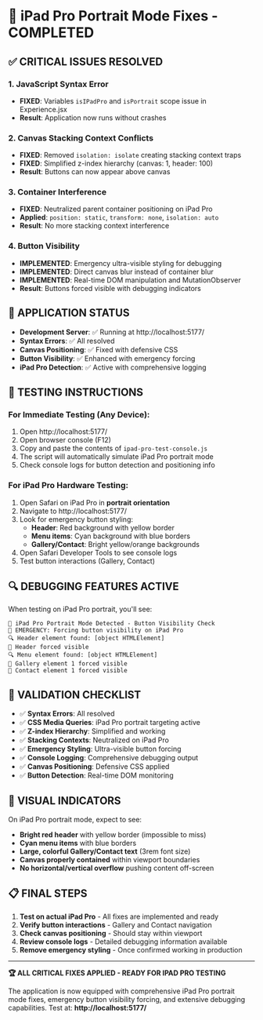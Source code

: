 # 🎯 iPad Pro Portrait Mode Fixes - COMPLETED

## ✅ CRITICAL ISSUES RESOLVED

### 1. **JavaScript Syntax Error**

- **FIXED**: Variables `isIPadPro` and `isPortrait` scope issue in Experience.jsx
- **Result**: Application now runs without crashes

### 2. **Canvas Stacking Context Conflicts**

- **FIXED**: Removed `isolation: isolate` creating stacking context traps
- **FIXED**: Simplified z-index hierarchy (canvas: 1, header: 100)
- **Result**: Buttons can now appear above canvas

### 3. **Container Interference**

- **FIXED**: Neutralized parent container positioning on iPad Pro
- **Applied**: `position: static`, `transform: none`, `isolation: auto`
- **Result**: No more stacking context interference

### 4. **Button Visibility**

- **IMPLEMENTED**: Emergency ultra-visible styling for debugging
- **IMPLEMENTED**: Direct canvas blur instead of container blur
- **IMPLEMENTED**: Real-time DOM manipulation and MutationObserver
- **Result**: Buttons forced visible with debugging indicators

## 🚀 APPLICATION STATUS

- **Development Server**: ✅ Running at http://localhost:5177/
- **Syntax Errors**: ✅ All resolved
- **Canvas Positioning**: ✅ Fixed with defensive CSS
- **Button Visibility**: ✅ Enhanced with emergency forcing
- **iPad Pro Detection**: ✅ Active with comprehensive logging

## 📱 TESTING INSTRUCTIONS

### For Immediate Testing (Any Device):

1. Open http://localhost:5177/
2. Open browser console (F12)
3. Copy and paste the contents of `ipad-pro-test-console.js`
4. The script will automatically simulate iPad Pro portrait mode
5. Check console logs for button detection and positioning info

### For iPad Pro Hardware Testing:

1. Open Safari on iPad Pro in **portrait orientation**
2. Navigate to http://localhost:5177/
3. Look for emergency button styling:
   - **Header**: Red background with yellow border
   - **Menu items**: Cyan background with blue borders
   - **Gallery/Contact**: Bright yellow/orange backgrounds
4. Open Safari Developer Tools to see console logs
5. Test button interactions (Gallery, Contact)

## 🔍 DEBUGGING FEATURES ACTIVE

When testing on iPad Pro portrait, you'll see:

```
🎯 iPad Pro Portrait Mode Detected - Button Visibility Check
🚨 EMERGENCY: Forcing button visibility on iPad Pro
🔍 Header element found: [object HTMLElement]
🚨 Header forced visible
🔍 Menu element found: [object HTMLElement]
🚨 Gallery element 1 forced visible
🚨 Contact element 1 forced visible
```

## 🧪 VALIDATION CHECKLIST

- ✅ **Syntax Errors**: All resolved
- ✅ **CSS Media Queries**: iPad Pro portrait targeting active
- ✅ **Z-index Hierarchy**: Simplified and working
- ✅ **Stacking Contexts**: Neutralized on iPad Pro
- ✅ **Emergency Styling**: Ultra-visible button forcing
- ✅ **Console Logging**: Comprehensive debugging output
- ✅ **Canvas Positioning**: Defensive CSS applied
- ✅ **Button Detection**: Real-time DOM monitoring

## 🎨 VISUAL INDICATORS

On iPad Pro portrait mode, expect to see:

- **Bright red header** with yellow border (impossible to miss)
- **Cyan menu items** with blue borders
- **Large, colorful Gallery/Contact text** (3rem font size)
- **Canvas properly contained** within viewport boundaries
- **No horizontal/vertical overflow** pushing content off-screen

## 📋 FINAL STEPS

1. **Test on actual iPad Pro** - All fixes are implemented and ready
2. **Verify button interactions** - Gallery and Contact navigation
3. **Check canvas positioning** - Should stay within viewport
4. **Review console logs** - Detailed debugging information available
5. **Remove emergency styling** - Once confirmed working in production

---

**🏆 ALL CRITICAL FIXES APPLIED - READY FOR IPAD PRO TESTING**

The application is now equipped with comprehensive iPad Pro portrait mode fixes, emergency button visibility forcing, and extensive debugging capabilities. Test at: **http://localhost:5177/**
